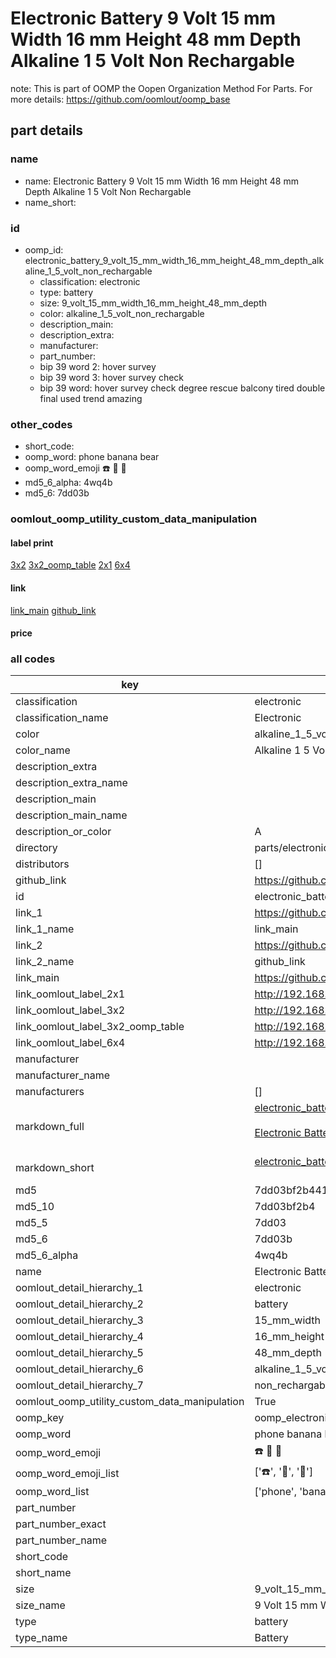 # Electronic Battery 9 Volt 15 mm Width 16 mm Height 48 mm Depth Alkaline 1 5 Volt Non Rechargable  

note: This is part of OOMP the Oopen Organization Method For Parts. For more details: https://github.com/oomlout/oomp_base

##  part details





### name
* name: Electronic Battery 9 Volt 15 mm Width 16 mm Height 48 mm Depth Alkaline 1 5 Volt Non Rechargable
* name_short: 
### id
* oomp_id: electronic_battery_9_volt_15_mm_width_16_mm_height_48_mm_depth_alkaline_1_5_volt_non_rechargable
  * classification: electronic
  * type: battery
  * size: 9_volt_15_mm_width_16_mm_height_48_mm_depth
  * color: alkaline_1_5_volt_non_rechargable
  * description_main: 
  * description_extra: 
  * manufacturer: 
  * part_number: 
  * bip 39 word 2: hover survey
  * bip 39 word 3: hover survey check
  * bip 39 word: hover survey check degree rescue balcony tired double final used trend amazing

### other_codes
* short_code: 
* oomp_word: phone banana bear
* oomp_word_emoji :phone: :banana: :bear:
* md5_6_alpha: 4wq4b
* md5_6: 7dd03b






### oomlout_oomp_utility_custom_data_manipulation
#### label print
[3x2](http://192.168.1.245:1112/?label=oomp%204wq4b)
[3x2_oomp_table](http://192.168.1.107:1112/?label=oomp%204wq4b)
[2x1](http://192.168.1.242:1112/?label=oomp%204wq4b)
[6x4](http://192.168.1.55:1112/?label=oomp%204wq4b)    

#### link

[link_main](https://github.com/oomlout/oomlout_oomp_current_version_messy/tree/main/parts/electronic_battery_9_volt_15_mm_width_16_mm_height_48_mm_depth_alkaline_1_5_volt_non_rechargable) [github_link](https://github.com/oomlout/oomlout_oomp_part_src/tree/main/parts/electronic_battery_9_volt_15_mm_width_16_mm_height_48_mm_depth_alkaline_1_5_volt_non_rechargable)                             

#### price







### all codes 
| key | value |  
| --- | --- |  
| classification | electronic |  
| classification_name | Electronic |  
| color | alkaline_1_5_volt_non_rechargable |  
| color_name | Alkaline 1 5 Volt Non Rechargable |  
| description_extra |  |  
| description_extra_name |  |  
| description_main |  |  
| description_main_name |  |  
| description_or_color | A  |  
| directory | parts/electronic_battery_9_volt_15_mm_width_16_mm_height_48_mm_depth_alkaline_1_5_volt_non_rechargable |  
| distributors | [] |  
| github_link | https://github.com/oomlout/oomlout_oomp_part_src/tree/main/parts/electronic_battery_9_volt_15_mm_width_16_mm_height_48_mm_depth_alkaline_1_5_volt_non_rechargable |  
| id | electronic_battery_9_volt_15_mm_width_16_mm_height_48_mm_depth_alkaline_1_5_volt_non_rechargable |  
| link_1 | https://github.com/oomlout/oomlout_oomp_current_version_messy/tree/main/parts/electronic_battery_9_volt_15_mm_width_16_mm_height_48_mm_depth_alkaline_1_5_volt_non_rechargable |  
| link_1_name | link_main |  
| link_2 | https://github.com/oomlout/oomlout_oomp_part_src/tree/main/parts/electronic_battery_9_volt_15_mm_width_16_mm_height_48_mm_depth_alkaline_1_5_volt_non_rechargable |  
| link_2_name | github_link |  
| link_main | https://github.com/oomlout/oomlout_oomp_current_version_messy/tree/main/parts/electronic_battery_9_volt_15_mm_width_16_mm_height_48_mm_depth_alkaline_1_5_volt_non_rechargable |  
| link_oomlout_label_2x1 | http://192.168.1.242:1112/?label=oomp%204wq4b |  
| link_oomlout_label_3x2 | http://192.168.1.245:1112/?label=oomp%204wq4b |  
| link_oomlout_label_3x2_oomp_table | http://192.168.1.107:1112/?label=oomp%204wq4b |  
| link_oomlout_label_6x4 | http://192.168.1.55:1112/?label=oomp%204wq4b |  
| manufacturer |  |  
| manufacturer_name |  |  
| manufacturers | [] |  
| markdown_full | [electronic_battery_9_volt_15_mm_width_16_mm_height_48_mm_depth_alkaline_1_5_volt_non_rechargable](https://github.com/oomlout/oomlout_oomp_current_version_messy/tree/main/parts/electronic_battery_9_volt_15_mm_width_16_mm_height_48_mm_depth_alkaline_1_5_volt_non_rechargable)<br>[](https://github.com/oomlout/oomlout_oomp_current_version_messy/tree/main/parts/electronic_battery_9_volt_15_mm_width_16_mm_height_48_mm_depth_alkaline_1_5_volt_non_rechargable)<br>[Electronic Battery 9 Volt 15 Mm Width 16 Mm Height 48 Mm Depth Alkaline 1 5 Volt Non Rechargable](https://github.com/oomlout/oomlout_oomp_current_version_messy/tree/main/parts/electronic_battery_9_volt_15_mm_width_16_mm_height_48_mm_depth_alkaline_1_5_volt_non_rechargable)<br><br> |  
| markdown_short | [electronic_battery_9_volt_15_mm_width_16_mm_height_48_mm_depth_alkaline_1_5_volt_non_rechargable](https://github.com/oomlout/oomlout_oomp_current_version_messy/tree/main/parts/electronic_battery_9_volt_15_mm_width_16_mm_height_48_mm_depth_alkaline_1_5_volt_non_rechargable)<br><br> |  
| md5 | 7dd03bf2b441bc54475b939c4e36ab73 |  
| md5_10 | 7dd03bf2b4 |  
| md5_5 | 7dd03 |  
| md5_6 | 7dd03b |  
| md5_6_alpha | 4wq4b |  
| name | Electronic Battery 9 Volt 15 mm Width 16 mm Height 48 mm Depth Alkaline 1 5 Volt Non Rechargable |  
| oomlout_detail_hierarchy_1 | electronic |  
| oomlout_detail_hierarchy_2 | battery |  
| oomlout_detail_hierarchy_3 | 15_mm_width |  
| oomlout_detail_hierarchy_4 | 16_mm_height |  
| oomlout_detail_hierarchy_5 | 48_mm_depth |  
| oomlout_detail_hierarchy_6 | alkaline_1_5_volt |  
| oomlout_detail_hierarchy_7 | non_rechargable |  
| oomlout_oomp_utility_custom_data_manipulation | True |  
| oomp_key | oomp_electronic_battery_9_volt_15_mm_width_16_mm_height_48_mm_depth_alkaline_1_5_volt_non_rechargable |  
| oomp_word | phone banana bear |  
| oomp_word_emoji | :phone: :banana: :bear: |  
| oomp_word_emoji_list | [':phone:', ':banana:', ':bear:'] |  
| oomp_word_list | ['phone', 'banana', 'bear'] |  
| part_number |  |  
| part_number_exact |  |  
| part_number_name |  |  
| short_code |  |  
| short_name |  |  
| size | 9_volt_15_mm_width_16_mm_height_48_mm_depth |  
| size_name | 9 Volt 15 mm Width 16 mm Height 48 mm Depth |  
| type | battery |  
| type_name | Battery |  
